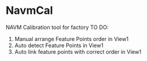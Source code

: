 # NavmCal
NAVM Calibration tool for factory
TO DO:
1. Manual arrange Feature Points order in View1
2. Auto detect Feature Points in View1
3. Auto link feature points with correct order in View1
